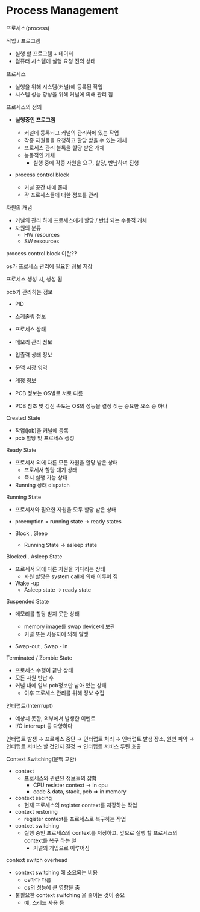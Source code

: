 # Process Management

프로세스(process)

작업 / 프로그램 

- 실행 할 프로그램 + 데이터
- 컴퓨터 시스템에 실행 요청 전의 상태

프로세스

- 실행을 위해 시스템(커널)에 등록된 작업
- 시스템 성능 향상을 위해 커널에 의해 관리 됨

프로세스의 정의

- **실행중인 프로그램**
    - 커널에 등록되고 커널의 관리하에 있는 작업
    - 각종 자원들을 요청하고 할당 받을 수 있는 개체
    - 프로세스 관리 블록을 할당 받은 개체
    - 능동적인 개체
        - 실행 중에 각종 자원을 요구, 할당, 반납하며 진행

- process control block
    - 커널 공간 내에 존재
    - 각 프로세스들에 대한 정보를 관리

자원의 개념 

- 커널의 관리 하에 프로세스에게 할당 / 반납 되는 수동적 개체
- 자원의 분류
    - HW resources
    - SW resources

process control block 이란??

os가 프로세스 관리에 필요한 정보 저장

프로세스 생성 시, 생성 됨

pcb가 관리하는 정보 

- PID
- 스케줄링 정보
- 프로세스 상태
- 메모리 관리 정보
- 입출력 상태 정보
- 문맥 저장 영역
- 계정 정보

- PCB 정보는 OS별로 서로 다름
- PCB 참조 및 갱신 속도는 OS의 성능을 결정 짓는 중요한 요소 중 하나

Created State

- 작업(job)을 커널에 등록
- pcb 할당 및 프로세스 생성

Ready State

- 프로세서 외에 다른 모든 자원을 할당 받은 상태
    - 프로세서 할당 대기 상태
    - 즉시 실행 가능 상태
- Running 상태 dispatch

Running State

- 프로세서와 필요한 자원을 모두 할당 받은 상태
- preemption = running state → ready states

- Block , Sleep
    - Running State → asleep state

Blocked . Asleep State

- 프로세서 외에 다른 자원을 기다리는 상태
    - 자원 할당은 system call에 의해 이루어 짐
- Wake -up
    - Asleep state → ready state

Suspended State

- 메모리를 할당 받지 못한 상태
    - memory image를 swap device에 보관
    - 커널 또는 사용자에 의해 발생

- Swap-out , Swap - in

Terminated / Zombie State

- 프로세스 수행이 끝난 상태
- 모든 자원 반납 후
- 커널 내에 일부 pcb정보만 남아 있는 상태
    - 이후 프로세스 관리를 위해 정보 수집

인터럽트(Interrrupt)

- 예상치 못한, 외부에서 발생한 이벤트
- I/O interrupt 등 다양하다

인터럽트 발생 → 프로세스 중단 → 인터럽트 처리 → 인터럽트 발생 장소, 원인 파악 
→인터럽트 서비스 할 것인지 결정 → 인터럽트 서비스 루틴 호출 

Context Switching(문맥 교환)

- context
    - 프로세스와 관련된 정보들의 잡합
        - CPU resister context → in cpu
        - code & data, stack, pcb ⇒ in memory
- context sacing
    - 현재 프로세스의 register context를 저장하는 작업
- context restoring
    - register context를 프로세스로 복구하는 작업
- contxet switching
    - 실행 중인 프로세스의 context를 저장하고, 앞으로 실행 할 프로세스의 context를 복구 하는 일
        - 커널의 개입으로 이루어짐

context switch overhead

- context switching 에 소요되는 비용
    - os마다 다름
    - os의 성능에 큰 영향을 줌
- 불필요한 context switching 을 줄이는 것이 중요
    - 예, 스레드 사용 등